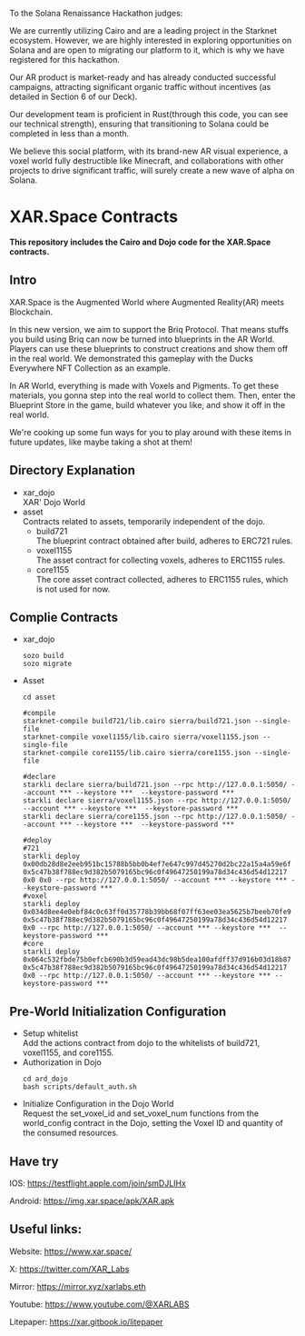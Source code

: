 To the Solana Renaissance Hackathon judges:

We are currently utilizing Cairo and are a leading project in the Starknet ecosystem. However, we are highly interested in exploring opportunities on Solana and are open to migrating our platform to it, which is why we have registered for this hackathon. 

Our AR product is market-ready and has already conducted successful campaigns, attracting significant organic traffic without incentives (as detailed in Section 6 of our Deck). 

Our development team is proficient in Rust(through this code, you can see our technical strength), ensuring that transitioning to Solana could be completed in less than a month.

We believe this social platform, with its brand-new AR visual experience, a voxel world fully destructible like Minecraft, and collaborations with other projects to drive significant traffic, will surely create a new wave of alpha on Solana.


# XAR.Space Contracts

**This repository includes the Cairo and Dojo code for the XAR.Space contracts.**

## Intro
XAR.Space is the Augmented World where Augmented Reality(AR) meets Blockchain. 

In this new version, we aim to support the Briq Protocol. That means stuffs you build using Briq can now be turned into blueprints in the AR World. Players can use these blueprints to construct creations and show them off in the real world. We demonstrated this gameplay with the Ducks Everywhere NFT Collection as an example. 

In AR World, everything is made with Voxels and Pigments. To get these materials, you gonna step into the real world to collect them. Then, enter the Blueprint Store in the game, build whatever you like, and show it off in the real world.

We're cooking up some fun ways for you to play around with these items in future updates, like maybe taking a shot at them!


## Directory Explanation
- xar_dojo  
  XAR' Dojo World
- asset  
  Contracts related to assets, temporarily independent of the dojo.  
  - build721  
  The blueprint contract obtained after build, adheres to ERC721 rules.
  - voxel1155  
  The asset contract for collecting voxels, adheres to ERC1155 rules.
  - core1155  
  The core asset contract collected, adheres to ERC1155 rules, which is not used for now.
## Complie Contracts
- xar_dojo
  ```
  sozo build
  sozo migrate
  ```
- Asset
  ```
  cd asset
  
  #compile
  starknet-compile build721/lib.cairo sierra/build721.json --single-file
  starknet-compile voxel1155/lib.cairo sierra/voxel1155.json --single-file
  starknet-compile core1155/lib.cairo sierra/core1155.json --single-file

  #declare
  starkli declare sierra/build721.json --rpc http://127.0.0.1:5050/ --account *** --keystore ***  --keystore-password ***
  starkli declare sierra/voxel1155.json --rpc http://127.0.0.1:5050/ --account *** --keystore ***  --keystore-password ***
  starkli declare sierra/core1155.json --rpc http://127.0.0.1:5050/ --account *** --keystore ***  --keystore-password ***

  #deploy
  #721
  starkli deploy 0x00db28d8e2eeb951bc15788b5bb0b4ef7e647c997d45270d2bc22a15a4a59e6f 0x5c47b38f788ec9d382b5079165bc96c0f49647250199a78d34c436d54d12217 0x0 0x0 --rpc http://127.0.0.1:5050/ --account *** --keystore *** --keystore-password ***
  #voxel
  starkli deploy 0x034d8ee4e0ebf84c0c63ff0d35778b39bb68f07ff63ee03ea5625b7beeb70fe9 0x5c47b38f788ec9d382b5079165bc96c0f49647250199a78d34c436d54d12217 0x0 --rpc http://127.0.0.1:5050/ --account *** --keystore ***  --keystore-password ***
  #core
  starkli deploy 0x064c532fbde75b0efcb690b3d59ead43dc98b5dea100afdff37d916b03d18b87 0x5c47b38f788ec9d382b5079165bc96c0f49647250199a78d34c436d54d12217 0x0 --rpc http://127.0.0.1:5050/ --account *** --keystore *** --keystore-password ***
  ```
## Pre-World Initialization Configuration
- Setup whitelist  
  Add the actions contract from dojo to the whitelists of build721, voxel1155, and core1155.
- Authorization in Dojo  
  ```
  cd ard_dojo
  bash scripts/default_auth.sh
  ```
- Initialize Configuration in the Dojo World  
  Request the set_voxel_id and set_voxel_num functions from the world_config contract in the Dojo, setting the Voxel ID and quantity of the consumed resources.

## Have try
IOS: https://testflight.apple.com/join/smDJLIHx

Android: https://img.xar.space/apk/XAR.apk

## Useful links:
Website: https://www.xar.space/

X: https://twitter.com/XAR_Labs

Mirror: https://mirror.xyz/xarlabs.eth

Youtube: https://www.youtube.com/@XARLABS

Litepaper: https://xar.gitbook.io/litepaper


